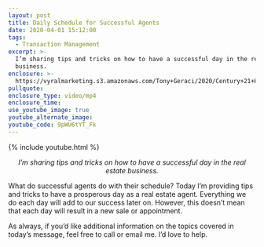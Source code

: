 ```yaml
---
layout: post
title: Daily Schedule for Successful Agents
date: 2020-04-01 15:12:00
tags:
  - Transaction Management
excerpt: >-
  I’m sharing tips and tricks on how to have a successful day in the real estate
  business.
enclosure: >-
  https://vyralmarketing.s3.amazonaws.com/Tony+Geraci/2020/Century+21+HomeStar+_+Daily+Schedule+for+Successful+Agents.mp4
pullquote:
enclosure_type: video/mp4
enclosure_time:
use_youtube_image: true
youtube_alternate_image:
youtube_code: 9pWU6tYT_Fk
---
```


{% include youtube.html %}

<p style="text-align: center;"><em>I’m sharing tips and tricks on how to have a successful day in the real estate business.</em></p>

What do successful agents do with their schedule? Today I’m providing tips and tricks to have a prosperous day as a real estate agent. Everything we do each day will add to our success later on. However, this doesn’t mean that each day will result in a new sale or appointment.

As always, if you’d like additional information on the topics covered in today’s message, feel free to call or email me. I’d love to help.